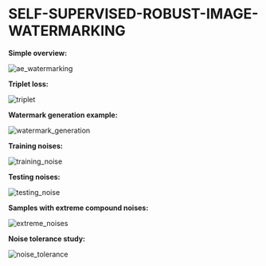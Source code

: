 # SELF-SUPERVISED-ROBUST-IMAGE-WATERMARKING

**Simple overview:**

![ae_watermarking](https://user-images.githubusercontent.com/44358874/218557441-584e464a-94fe-4cd0-bc4f-46789cb10152.png)


**Triplet loss:**

![triplet](https://user-images.githubusercontent.com/44358874/218556589-7aed4be5-b82b-4d96-a9f7-bf0b8ac7e2eb.png)


**Watermark generation example:**

![watermark_generation](https://user-images.githubusercontent.com/44358874/218556635-882cd8b2-7461-4dc0-b494-ec4ee3d0ba36.png)



**Training noises:**

![training_noise](https://user-images.githubusercontent.com/44358874/218556477-2f40b883-203f-484d-8eda-67cc0ecdfbea.jpg)


**Testing noises:**

![testing_noise](https://user-images.githubusercontent.com/44358874/218556552-2b62555d-2ec8-44b8-a80f-52950190d64e.jpg)


**Samples with extreme compound noises:**

![extreme_noises](https://user-images.githubusercontent.com/44358874/218558755-7e3a8c72-ae88-4789-b6b9-f58edefb7b0e.png)


**Noise tolerance study:**

![noise_tolerance](https://user-images.githubusercontent.com/44358874/220196575-59a4d1bd-80ff-4264-a0d7-baae6c5836e3.jpg)

